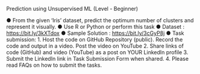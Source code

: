 Prediction using Unsupervised ML (Level - Beginner)

● From the given ‘Iris’ dataset, predict the optimum number of clusters and represent it visually.
● Use R or Python or perform this task
● Dataset : https://bit.ly/3kXTdox
● Sample Solution : https://bit.ly/3cGyP8j
● Task submission:
    1. Host the code on GitHub Repository (public). Record the code and output in a video. Post the video on YouTube
    2. Share links of code (GitHub) and video (YouTube) as a post on YOUR LinkedIn profile
    3. Submit the LinkedIn link in Task Submission Form when shared.
    4. Please read FAQs on how to submit the tasks.